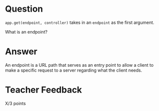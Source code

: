 # Question

`app.get(endpoint, controller)` takes in an `endpoint` as the first argument.

What is an endpoint?

# Answer
An endpoint is a URL path that serves as an entry point to allow a client to make a specific request to a server regarding what the client needs.

# Teacher Feedback

X/3 points